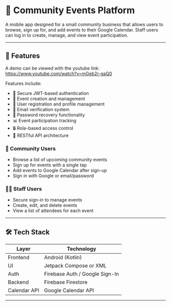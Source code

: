 # 📅 Community Events Platform

A mobile app designed for a small community business that allows users to browse, sign up for, and add events to their Google Calendar. Staff users can log in to create, manage, and view event participation.

---

## 🚀 Features

A demo can be viewed with the youtube link: https://www.youtube.com/watch?v=mGeb2r-gaQ0

Features include:

- 🔐 Secure JWT-based authentication
- 📅 Event creation and management
- 👥 User registration and profile management
- 📧 Email verification system
- 🔄 Password recovery functionality
- 📊 Event participation tracking
- 🔒 Role-based access control
- 📱 RESTful API architecture
  

### 👥 Community Users
- Browse a list of upcoming community events
- Sign up for events with a single tap
- Add events to Google Calendar after sign-up
- Sign in with Google or email/password

### 👩‍💼 Staff Users
- Secure sign-in to manage events
- Create, edit, and delete events
- View a list of attendees for each event

---

## 🛠 Tech Stack

| Layer        | Technology            |
|-------------|------------------------|
| Frontend    | Android (Kotlin)       |
| UI          | Jetpack Compose or XML |
| Auth        | Firebase Auth / Google Sign-In |
| Backend     | Firebase Firestore     |
| Calendar API| Google Calendar API    |

---




